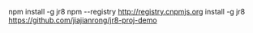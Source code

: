npm install -g jr8
npm --registry http://registry.cnpmjs.org install -g  jr8
https://github.com/jiajianrong/jr8-proj-demo